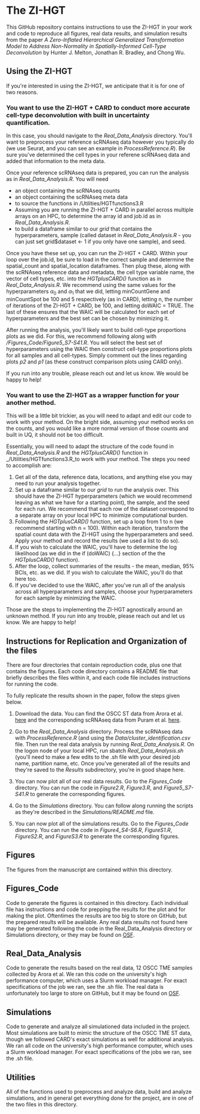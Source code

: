 The ZI-HGT
================

This GitHub repository contains instructions to use the ZI-HGT in your work and code to reproduce all figures, 
real data results, and simulation results from the paper _A Zero-Inflated Hierarchical Generalized Transformation Model to Address Non-Normality in 
Spatially-Informed Cell-Type Deconvolution_ by Hunter J. Melton, Jonathan R. Bradley, and Chong Wu.

## Using the ZI-HGT

If you're interested in using the ZI-HGT, we anticipate that it is for one of two reasons.

### You want to use the ZI-HGT + CARD to conduct more accurate cell-type deconvolution with built in uncertainty quantification.

In this case, you should navigate to the _Real_Data_Analysis_ directory.  You'll want to preprocess your reference scRNAseq data however you typically do (we use Seurat, and you can see an example in _ProcessReference.R_).  Be sure you've determined the cell types in your referene scRNAseq data and added that information to the meta data.

Once your reference scRNAseq data is prepared, you can run the analysis as in _Real_Data_Analysis.R_.  You will need
* an object containing the scRNAseq counts
* an object containing the scRNAseq meta data
* to source the functions in /Utilities/HGTfunctions3.R
* Assuming you are running the ZI-HGT + CARD in parallel across multiple arrays on an HPC, to determine the array id and job.id as in _Real_Data_Analysis.R_.
* to build a dataframe similar to our _grid_ that contains the hyperparameters, sample (called dataset in _Real_Data_Analysis.R_ - you can just set grid$dataset <- 1 if you only have one sample), and seed.

Once you have these set up, you can run the ZI-HGT + CARD.  Within your loop over the job.id, be sure to load in the correct sample and determine the spatial_count and spatial_location dataframes.  Then plug these, along with the scRNAseq reference data and metadata, the cell type variable name, the vector of cell types, etc. into the _HGTplusCARD()_ function as in _Real_Data_Analysis.R_.  We recommend using the same values for the hyperparameters $\alpha_0$ and $\alpha_1$ that we did, letting minCountGene and minCountSpot be 100 and 5 respectively (as in CARD), letting n, the number of iterations of the ZI-HGT + CARD, be 100, and letting doWAIC = TRUE.  The last of these ensures that the WAIC will be calculated for each set of hyperparameters and the best set can be chosen by minimizing it.

After running the analysis, you'll likely want to build cell-type proportions plots as we did.  For this, we recommend following along with _/Figures_Code/Figure5_S7-S41.R_.  You will select the best set of hyperparameters using the WAIC then construct cell-type proportions plots for all samples and all cell-types.  Simply comment out the lines regarding plots _p2_ and _p1_ (as these construct comparison plots using CARD only).

If you run into any trouble, please reach out and let us know.  We would be happy to help!

### You want to use the ZI-HGT as a wrapper function for your another method.

This will be a little bit trickier, as you will need to adapt and edit our code to work with your method.  On the bright side, assuming your method works on the counts, and you would like a more normal version of those counts and built in UQ, it should not be too difficult.

Essentially, you will need to adapt the structure of the code found in _Real_Data_Analysis.R_ and the _HGTplusCARD()_ function in _/Utilities/HGTfunctions3.R_to work with your method.  The steps you need to accomplish are:
1) Get all of the data, reference data, locations, and anything else you may need to run your analysis together.
2) Set up a dataframe similar to our _grid_ to run the analysis over.  This should have the ZI-HGT hyperparameters (which we would recommend leaving as what we have for a starting point), the sample, and the seed for each run.  We recommend that each row of the dataset correspond to a separate array on your local HPC to minimize computational burden.
3) Following the _HGTplusCARD()_ function, set up a loop from 1 to n (we recommend starting with n = 100).  Within each iteration, transform the spatial count data with the ZI-HGT using the hyperparameters and seed.  Apply your method and record the results (we used a list to do so).
4) If you wish to calculate the WAIC, you'll have to determine the log likelihood (as we did in the if (doWAIC) {...} section of the the _HGTplusCARD()_ function).
5) After the loop, collect summaries of the results - the mean, median, 95% BCIs, etc. as we did.  If you wish to calculate the WAIC, you'll do that here too.
6) If you've decided to use the WAIC, after you've run all of the analysis across all hyperparameters and samples, choose your hyperparameters for each sample by minimizing the WAIC.

Those are the steps to implementing the ZI-HGT agnostically around an unknown method.  If you run into any trouble, please reach out and let us know.  We are happy to help!

## Instructions for Replication and Organization of the files

There are four directories that contain reproduction code, plus one that contains the figures.  Each code directory
contains a README file that briefly describes the files within it, and each code file includes instructions for running
the code.

To fully replicate the results shown in the paper, follow the steps given below.

1) Download the data.  You can find the OSCC ST data from Arora et al. [here](https://figshare.com/articles/dataset/Spatial_transcriptomics_reveals_distinct_and_conserved_tumor_core_and_edge_architectures_that_predict_survival_and_targeted_therapy_response_/20304456/1) and the corresponding scRNAseq data from Puram et al. [here](https://www.ncbi.nlm.nih.gov/geo/query/acc.cgi?acc=GSE103322).

2) Go to the _Real_Data_Analysis_ directory.  Process the scRNAseq data with _ProcessReference.R_ (and using the _Data/cluster_identification.csv_ file.  Then run the real data analysis by running _Real_Data_Analysis.R_.  On the logon node of your local HPC, run sbatch _Real_Data_Analysis.sh_ (you'll need to make a few edits to the .sh file with your desired job name, partition name, etc.  Once you've generated all of the results and they're saved to the _Results_ subdirectory, you're in good shape here.

3) You can now plot all of our real data results.  Go to the _Figures_Code_ directory.  You can run the code in _Figure2.R_, _Figure3.R_, and _Figure5_S7-S41.R_ to generate the corresponding figures.

4) Go to the _Simulations_ directory.  You can follow along running the scripts as they're described in the _Simulations/README.md_ file.

5) You can now plot all of the simulations results.  Go to the _Figures_Code_ directory.  You can run the code in _Figure4_S4-S6.R_, _FigureS1.R_, _FigureS2.R_, and _FigureS3.R_ to generate the corresponding figures.

## Figures

The figures from the manuscript are contained within this directory.

## Figures_Code

Code to generate the figures is contained in this directory.  Each individual file has instructions and code for prepping
the results for the plot and for making the plot.  Oftentimes the results are too big to store on GitHub, but the 
prepared results will be available.  Any real data results not found here may be generated following the code in the 
Real_Data_Analysis directory or Simulations directory, or they may be found on [OSF](https://osf.io/kygsx/).

## Real_Data_Analysis

Code to generate the results based on the real data, 12 OSCC TME samples collected by Arora et al.  We ran this code on
the university's high performance computer, which uses a Slurm workload manager.  For exact specifications of the job we
ran, see the .sh file.  The real data is unfortunately too large to store on GitHub, but it may be found on [OSF](https://osf.io/kygsx/).

## Simulations

Code to generate and analyze all simulationed data included in the project.  Most simulations are built to mimic the structure of the OSCC TME ST data, though we followed CARD's exact simulations as well for additional analysis.  We ran all code on the university's high performance computer, which uses a Slurm workload manager.  For exact specifications of the jobs we ran, see the .sh file.

## Utilities

All of the functions used to preprocess and analyze data, build and analyze simulations, and in general get everything done for the project, are in one of the two files in this directory.



